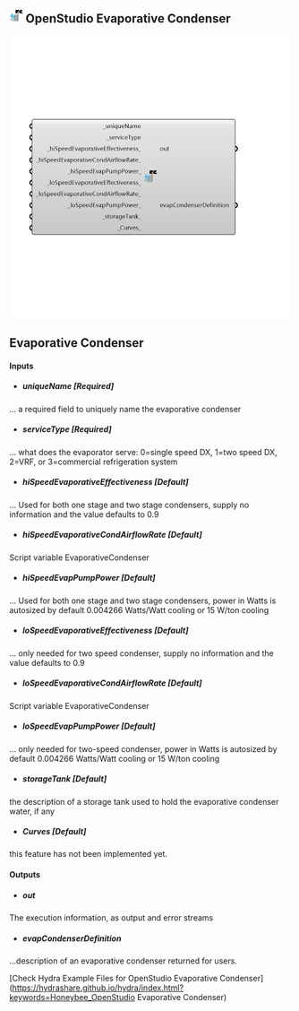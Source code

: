 ## ![](../../images/icons/OpenStudio_Evaporative_Condenser.png) OpenStudio Evaporative Condenser

![](../../images/components/OpenStudio_Evaporative_Condenser.png)

Evaporative Condenser
 -
 

#### Inputs
* ##### uniqueName [Required]
... a required field to uniquely name the evaporative condenser
* ##### serviceType [Required]
... what does the evaporator serve: 0=single speed DX, 1=two speed DX, 2=VRF, or 3=commercial refrigeration system
* ##### hiSpeedEvaporativeEffectiveness [Default]
... Used for both one stage and two stage condensers, supply no information and the value defaults to 0.9
* ##### hiSpeedEvaporativeCondAirflowRate [Default]
Script variable EvaporativeCondenser
* ##### hiSpeedEvapPumpPower [Default]
... Used for both one stage and two stage condensers, power in Watts is autosized by default 0.004266 Watts/Watt cooling or 15 W/ton cooling
* ##### loSpeedEvaporativeEffectiveness [Default]
... only needed for two speed condenser, supply no information and the value defaults to 0.9
* ##### loSpeedEvaporativeCondAirflowRate [Default]
Script variable EvaporativeCondenser
* ##### loSpeedEvapPumpPower [Default]
... only needed for two-speed condenser, power in Watts is autosized by default 0.004266 Watts/Watt cooling or 15 W/ton cooling
* ##### storageTank [Default]
the description of a storage tank used to hold the evaporative condenser water, if any
* ##### Curves [Default]
this feature has not been implemented yet.

#### Outputs
* ##### out
The execution information, as output and error streams
* ##### evapCondenserDefinition
...description of an evaporative condenser returned for users.


[Check Hydra Example Files for OpenStudio Evaporative Condenser](https://hydrashare.github.io/hydra/index.html?keywords=Honeybee_OpenStudio Evaporative Condenser)